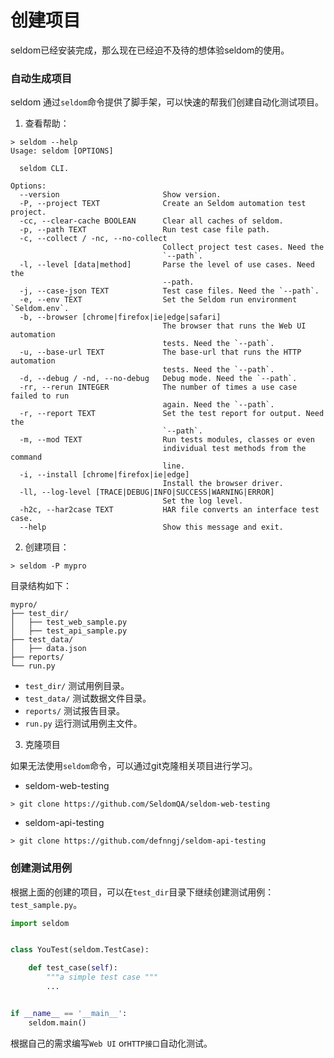 # 创建项目

seldom已经安装完成，那么现在已经迫不及待的想体验seldom的使用。


### 自动生成项目

seldom 通过`seldom`命令提供了脚手架，可以快速的帮我们创建自动化测试项目。

1. 查看帮助：

```shell
> seldom --help
Usage: seldom [OPTIONS]

  seldom CLI.

Options:
  --version                       Show version.
  -P, --project TEXT              Create an Seldom automation test project.
  -cc, --clear-cache BOOLEAN      Clear all caches of seldom.
  -p, --path TEXT                 Run test case file path.
  -c, --collect / -nc, --no-collect
                                  Collect project test cases. Need the
                                  `--path`.
  -l, --level [data|method]       Parse the level of use cases. Need the
                                  --path.
  -j, --case-json TEXT            Test case files. Need the `--path`.
  -e, --env TEXT                  Set the Seldom run environment `Seldom.env`.
  -b, --browser [chrome|firefox|ie|edge|safari]
                                  The browser that runs the Web UI automation
                                  tests. Need the `--path`.
  -u, --base-url TEXT             The base-url that runs the HTTP automation
                                  tests. Need the `--path`.
  -d, --debug / -nd, --no-debug   Debug mode. Need the `--path`.
  -rr, --rerun INTEGER            The number of times a use case failed to run
                                  again. Need the `--path`.
  -r, --report TEXT               Set the test report for output. Need the
                                  `--path`.
  -m, --mod TEXT                  Run tests modules, classes or even
                                  individual test methods from the command
                                  line.
  -i, --install [chrome|firefox|ie|edge]
                                  Install the browser driver.
  -ll, --log-level [TRACE|DEBUG|INFO|SUCCESS|WARNING|ERROR]
                                  Set the log level.
  -h2c, --har2case TEXT           HAR file converts an interface test case.
  --help                          Show this message and exit.
```

2. 创建项目：

```shell
> seldom -P mypro
```

目录结构如下：

```shell
mypro/
├── test_dir/
│   ├── test_web_sample.py
│   ├── test_api_sample.py
├── test_data/
│   ├── data.json
├── reports/
└── run.py
```

* `test_dir/` 测试用例目录。
* `test_data/` 测试数据文件目录。
* `reports/` 测试报告目录。
* `run.py` 运行测试用例主文件。

3. 克隆项目

如果无法使用`seldom`命令，可以通过git克隆相关项目进行学习。


* seldom-web-testing

```shell
> git clone https://github.com/SeldomQA/seldom-web-testing
```

* seldom-api-testing

```shell
> git clone https://github.com/defnngj/seldom-api-testing
```


### 创建测试用例

根据上面的创建的项目，可以在`test_dir`目录下继续创建测试用例：`test_sample.py`。

```py
import seldom


class YouTest(seldom.TestCase):

    def test_case(self):
        """a simple test case """
        ...


if __name__ == '__main__':
    seldom.main()
```

根据自己的需求编写`Web UI` or`HTTP接口`自动化测试。
